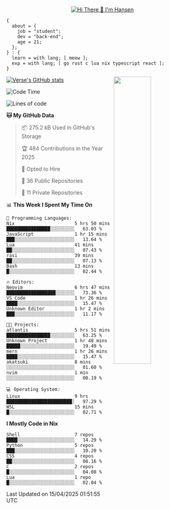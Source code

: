 <div align="center">
  <a href="https://git.io/typing-svg">
    <img src="https://readme-typing-svg.demolab.com?font=Fira+Code&pause=1000&center=true&color=FF9BCE&lines=Hi+There+👋+I'm+Hansen" alt="Hi There 👋 I'm Hansen" />
  </a>
</div>

```
{
  about = {
    job = "student";
    dev = "back-end";
    age = 21;
  };
} : {
  learn = with lang; [ meow ];
  exp = with lang; [ go rust c lua nix typescript react ];
}
```

<div>
  <div>
    <img align="right" width="44%" src="https://media4.giphy.com/media/v1.Y2lkPTc5MGI3NjExdzcyMmk1amZ3em1qdW0zbXZkYTR2YTZmY2JzODB2ZG5jNDYyMjVudiZlcD12MV9pbnRlcm5hbF9naWZfYnlfaWQmY3Q9Zw/dsRM4qPhFGUVIlVzRs/giphy.gif"/>
  </div>
  <div>
    <a href="https://github.com/sammhansen/github-readme-stats">
      <img src="https://github-readme-stats.vercel.app/api?username=sammhansen&theme=vision-friendly-dark&bg_color=00000000&hide_border=true&custom_title=%20" alt="Verse's GitHub stats"/>
    </a>
  </div>
</div>

<!--START_SECTION:waka-->
![Code Time](http://img.shields.io/badge/Code%20Time-166%20hrs%2033%20mins-blue)

![Lines of code](https://img.shields.io/badge/From%20Hello%20World%20I%27ve%20Written-308.6%20thousand%20lines%20of%20code-blue)

**🐱 My GitHub Data** 

> 📦 275.2 kB Used in GitHub's Storage 
 > 
> 🏆 484 Contributions in the Year 2025
 > 
> 💼 Opted to Hire
 > 
> 📜 36 Public Repositories 
 > 
> 🔑 11 Private Repositories 
 > 
📊 **This Week I Spent My Time On** 

```text
💬 Programming Languages: 
Nix                      5 hrs 50 mins       ████████████████░░░░░░░░░   63.03 % 
JavaScript               1 hr 15 mins        ███░░░░░░░░░░░░░░░░░░░░░░   13.64 % 
Lua                      41 mins             ██░░░░░░░░░░░░░░░░░░░░░░░   07.43 % 
rasi                     39 mins             ██░░░░░░░░░░░░░░░░░░░░░░░   07.13 % 
Bash                     13 mins             █░░░░░░░░░░░░░░░░░░░░░░░░   02.44 % 

🔥 Editors: 
Neovim                   6 hrs 47 mins       ██████████████████░░░░░░░   73.36 % 
VS Code                  1 hr 26 mins        ████░░░░░░░░░░░░░░░░░░░░░   15.47 % 
Unknown Editor           1 hr 2 mins         ███░░░░░░░░░░░░░░░░░░░░░░   11.17 % 

🐱‍💻 Projects: 
atlantis                 5 hrs 51 mins       ████████████████░░░░░░░░░   63.25 % 
Unknown Project          1 hr 48 mins        █████░░░░░░░░░░░░░░░░░░░░   19.49 % 
mern                     1 hr 26 mins        ████░░░░░░░░░░░░░░░░░░░░░   15.47 % 
akatsuki                 8 mins              ░░░░░░░░░░░░░░░░░░░░░░░░░   01.60 % 
nvim                     1 min               ░░░░░░░░░░░░░░░░░░░░░░░░░   00.19 % 

💻 Operating System: 
Linux                    9 hrs               ████████████████████████░   97.29 % 
WSL                      15 mins             █░░░░░░░░░░░░░░░░░░░░░░░░   02.71 % 
```

**I Mostly Code in Nix** 

```text
Shell                    7 repos             ████░░░░░░░░░░░░░░░░░░░░░   14.29 % 
Python                   5 repos             ███░░░░░░░░░░░░░░░░░░░░░░   10.20 % 
CSS                      4 repos             ██░░░░░░░░░░░░░░░░░░░░░░░   08.16 % 
C                        2 repos             █░░░░░░░░░░░░░░░░░░░░░░░░   04.08 % 
Lua                      1 repo              █░░░░░░░░░░░░░░░░░░░░░░░░   02.04 % 
```




 Last Updated on 15/04/2025 01:51:55 UTC
<!--END_SECTION:waka-->


